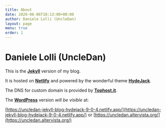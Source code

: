 ```yaml
---
title: About
date: 2020-06-06T18:13:00+00:00
author: Daniele Lolli (UncleDan)
layout: page
menu: true
order: 1
---
```


# Daniele Lolli (UncleDan)

This is the [**Jekyll**](https://jekyllrb.com/) version of my blog.

It is hosted on [**Netlify**](https://www.netlify.com/) and powered by the wonderful theme [**HydeJack**](https://hydejack.com/).

The DNS for custom domain is provided by [**Tophost.it**](https://www.tophost.it/).

The [**WordPress**](https://wordpress.org/) version *will be visible* at:

[https://uncledan-jekyll-blog-hydejack-9-0-4.netlify.app/](https://uncledan-jekyll-blog-hydejack-9-0-4.netlify.app/) or [https://uncledan.altervista.org/](https://uncledan.altervista.org/)
